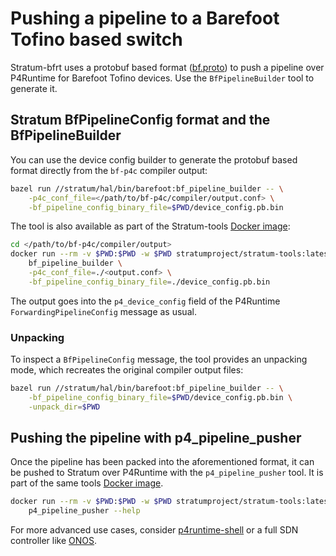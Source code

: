 <!--
Copyright 2018 Barefoot Networks, Inc.
Copyright 2018-present Open Networking Foundation
// Copyright 2024 Intel Corporation

SPDX-License-Identifier: Apache-2.0
-->

# Pushing a pipeline to a Barefoot Tofino based switch

Stratum-bfrt uses a protobuf based format ([bf.proto](/stratum/hal/lib/barefoot/bf.proto))
to push a pipeline over P4Runtime for Barefoot Tofino devices. Use the
`BfPipelineBuilder` tool to generate it.

## Stratum BfPipelineConfig format and the BfPipelineBuilder

You can use the device config builder to generate the protobuf based format
directly from the `bf-p4c` compiler output:

```bash
bazel run //stratum/hal/bin/barefoot:bf_pipeline_builder -- \
    -p4c_conf_file=</path/to/bf-p4c/compiler/output.conf> \
    -bf_pipeline_config_binary_file=$PWD/device_config.pb.bin
```

The tool is also available as part of the Stratum-tools
[Docker image](https://hub.docker.com/r/stratumproject/stratum-tools/tags):

```bash
cd </path/to/bf-p4c/compiler/output>
docker run --rm -v $PWD:$PWD -w $PWD stratumproject/stratum-tools:latest \
    bf_pipeline_builder \
    -p4c_conf_file=./<output.conf> \
    -bf_pipeline_config_binary_file=./device_config.pb.bin
```

The output goes into the `p4_device_config` field of the P4Runtime
`ForwardingPipelineConfig` message as usual.

### Unpacking

To inspect a `BfPipelineConfig` message, the tool provides an unpacking mode,
which recreates the original compiler output files:

```bash
bazel run //stratum/hal/bin/barefoot:bf_pipeline_builder -- \
    -bf_pipeline_config_binary_file=$PWD/device_config.pb.bin \
    -unpack_dir=$PWD
```

## Pushing the pipeline with p4_pipeline_pusher

Once the pipeline has been packed into the aforementioned format, it can be
pushed to Stratum over P4Runtime with the `p4_pipeline_pusher` tool. It is part
of the same tools [Docker image](https://hub.docker.com/r/stratumproject/stratum-tools/tags).

```bash
docker run --rm -v $PWD:$PWD -w $PWD stratumproject/stratum-tools:latest \
    p4_pipeline_pusher --help
```

For more advanced use cases, consider [p4runtime-shell](https://github.com/p4lang/p4runtime-shell)
or a full SDN controller like [ONOS](https://github.com/opennetworkinglab/onos/).
